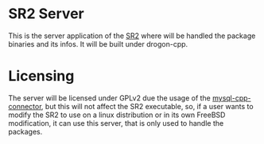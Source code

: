# SR2 Server

This is the server application of the [SR2](https://github.com/bmarques1995/sr2.git) where will be handled the package binaries and its infos. It will be built under drogon-cpp.

# Licensing

The server will be licensed under GPLv2 due the usage of the [mysql-cpp-connector](https://github.com/mysql/mysql-connector-cpp.git), but this will not affect the SR2 executable, so, if a user wants to modify the SR2 to use on a linux distribution or in its own FreeBSD modification, it can use this server, that is only used to handle the packages.
